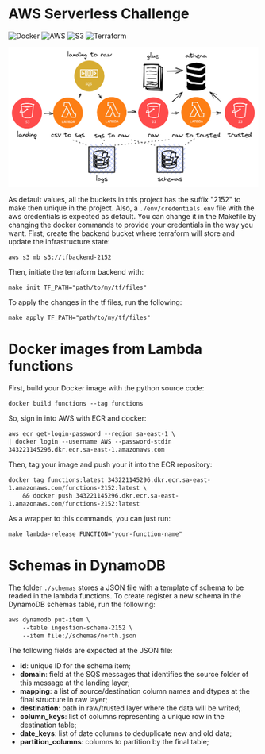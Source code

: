 # AWS Serverless Challenge

<p>
<img alt="Docker" src="https://img.shields.io/badge/docker-%230db7ed.svg?&style=for-the-badge&logo=docker&logoColor=white"/>
<img alt="AWS" src="https://img.shields.io/badge/amazonaws-%23232F3E.svg?&style=for-the-badge&logo=amazonaws&logoColor=white"/>
<img alt="S3" src="https://img.shields.io/badge/amazons3-%23569A31.svg?&style=for-the-badge&logo=amazons3&logoColor=white"/>
<img alt="Terraform" src="https://img.shields.io/badge/terraform-%23623CE4.svg?&style=for-the-badge&logo=terraform&logoColor=white"/>
</p>

![data-flow](docs/data-flow.png)

As default values, all the buckets in this project has the suffix "2152" to make then unique in the project. Also, a `./env/credentials.env` file with the aws credentials is expected as default. You can change it in the Makefile by changing the docker commands to provide your credentials in the way you want. First, create the backend bucket where terraform will store and update the infrastructure state:

```shell
aws s3 mb s3://tfbackend-2152
```

Then, initiate the terraform backend with:

```shell
make init TF_PATH="path/to/my/tf/files"
```

To apply the changes in the tf files, run the following:

```shell
make apply TF_PATH="path/to/my/tf/files"
```

# Docker images from Lambda functions

First, build your Docker image with the python source code:

```shell
docker build functions --tag functions
```

So, sign in into AWS with ECR and docker:

```shell
aws ecr get-login-password --region sa-east-1 \
| docker login --username AWS --password-stdin 343221145296.dkr.ecr.sa-east-1.amazonaws.com
```

Then, tag your image and push your it into the ECR repository:

```shell
docker tag functions:latest 343221145296.dkr.ecr.sa-east-1.amazonaws.com/functions-2152:latest \
    && docker push 343221145296.dkr.ecr.sa-east-1.amazonaws.com/functions-2152:latest
```

As a wrapper to this commands, you can just run:

```shell
make lambda-release FUNCTION="your-function-name"
```

# Schemas in DynamoDB

The folder `./schemas` stores a JSON file with a template of schema to be readed in the lambda functions. To create register a new schema in the DynamoDB schemas table, run the following:

```shell
aws dynamodb put-item \
    --table ingestion-schema-2152 \
    --item file://schemas/north.json
```

The following fields are expected at the JSON file:
- **id**: unique ID for the schema item;
- **domain**: field at the SQS messages that identifies the source folder of this message at the landing layer;
- **mapping**: a list of source/destination column names and dtypes at the final structure in raw layer;
- **destination**: path in raw/trusted layer where the data will be writed;
- **column_keys**: list of columns representing a unique row in the destination table;
- **date_keys**: list of date columns to deduplicate new and old data;
- **partition_columns**: columns to partition by the final table;
